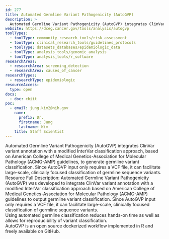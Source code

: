 ```yaml
---
id: 277
title: Automated Germline Variant Pathogenicity (AutoGVP)
description: >
  Automated Germline Variant Pathogenicity (AutoGVP) integrates ClinVar variant annotation with a modified InterVar classification approach, based on American College of Medical Genetics-Association for Molecular Pathology (ACMG-AMP) guidelines, to generate germline variant classification. Since AutoGVP input only requires a VCF file, it can facilitate large-scale, clinically focused classification of germline sequence variants.
website: https://dceg.cancer.gov/tools/analysis/autogvp
toolTypes:
  - toolType: community_research_tools/risk_assessment
  - toolType: clinical_research_tools/guidelines_protocols
  - toolType: datasets_databases/epidemiologic_data
  - toolType: analysis_tools/genomic_analysis
  - toolType: analysis_tools/r_software
researchAreas:
  - researchArea: screening_detection
  - researchArea: causes_of_cancer
researchTypes:
  - researchType: epidemiologic
resourceAccess:
  type: open
docs:
  - doc: cbiit
poc:
  - email: jung.kim2@nih.gov
    name:
      prefix: Dr.
      firstname: Jung
      lastname: Kim
    title: Staff Scientist
---
```

Automated Germline Variant Pathogenicity (AutoGVP) integrates ClinVar variant annotation with a modified InterVar classification approach, based on American College of Medical Genetics-Association for Molecular Pathology (ACMG-AMP) guidelines, to generate germline variant classification. Since AutoGVP input only requires a VCF file, it can facilitate large-scale, clinically focused classification of germline sequence variants.   
Resource Full Description: Automated Germline Variant Pathogenicity (AutoGVP) was developed to integrate ClinVar variant annotation with a modified InterVar classification approach based on American College of Medical Genetics-Association for Molecular Pathology (ACMG-AMP) guidelines to output germline variant classification. Since AutoGVP input only requires a VCF file, it can facilitate large-scale, clinically focused classification of germline sequence variants.   
Using automated germline classification reduces hands-on time as well as allows for reproducibility of variant classification.  
AutoGVP is an open source dockerized workflow implemented in R and freely available on GitHub. 